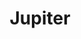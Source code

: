 ---
title: "Jupiter"
url: /ciudad-autonoma-de-buenos-aires/jupiter-avenida-congreso/
shop: Pyrotechnik
---